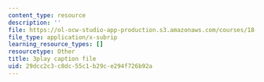 ```yaml
---
content_type: resource
description: ''
file: https://ol-ocw-studio-app-production.s3.amazonaws.com/courses/18-01sc-single-variable-calculus-fall-2010/29dcc2c3c8dc55c1b29ce294f726b92a_MK_0QHbUnIA.vtt
file_type: application/x-subrip
learning_resource_types: []
resourcetype: Other
title: 3play caption file
uid: 29dcc2c3-c8dc-55c1-b29c-e294f726b92a
---
```

